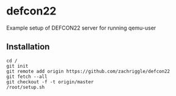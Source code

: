 # defcon22
Example setup of DEFCON22 server for running qemu-user

## Installation

```
cd /
git init
git remote add origin https://github.com/zachriggle/defcon22
git fetch --all
git checkout -f -t origin/master
/root/setup.sh
```
